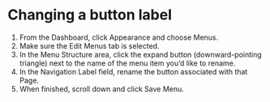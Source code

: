 # Changing a button label

1. From the Dashboard, click Appearance and choose Menus.
2. Make sure the Edit Menus tab is selected.
3. In the Menu Structure area, click the expand button (downward-pointing triangle) next to the name of the menu item you’d like to rename.
4. In the Navigation Label field, rename the button associated with that Page.
5. When finished, scroll down and click Save Menu.

